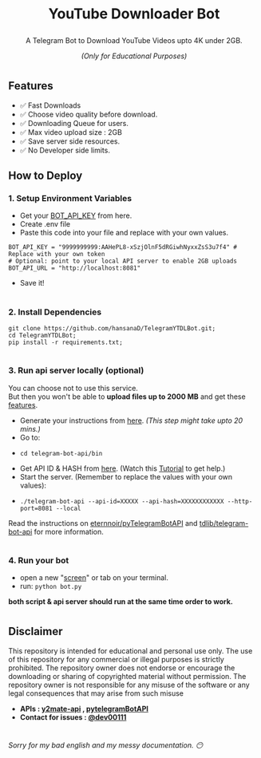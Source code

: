 # <p align="center">YouTube Downloader Bot</p>
<p align="center">A Telegram Bot to Download YouTube Videos upto 4K under 2GB.</p>
<p align="center"><i>(Only for Educational Purposes)</i></p>

#
## Features 
- ✅ Fast Downloads
- ✅ Choose video quality before download.
- ✅ Downloading Queue for users.
- ✅ Max video upload size : 2GB
- ✅ Save server side resources.
- ✅ No Developer side limits.

## How to Deploy
### 1. Setup Environment Variables
- Get your [BOT_API_KEY](https://core.telegram.org/bots/tutorial#obtain-your-bot-token) from here.
- Create .env file
- Paste this code into your file and replace with your own values.
```
BOT_API_KEY = "9999999999:AAHePL8-xSzjOlnF5dRGiwhNyxxZsS3u7f4" # Replace with your own token
# Optional: point to your local API server to enable 2GB uploads
BOT_API_URL = "http://localhost:8081"
```
- Save it!
  
#
### 2. Install Dependencies
```
git clone https://github.com/hansanaD/TelegramYTDLBot.git;
cd TelegramYTDLBot;
pip install -r requirements.txt;
```
#
### 3. Run api server locally (optional)
You can choose not to use this service.\
But then you won't be able  to **upload files up to 2000 MB** and get these [features](https://core.telegram.org/bots/api#using-a-local-bot-api-server).

- Generate your instructions from [here](https://tdlib.github.io/telegram-bot-api/build.html). _(This step might take upto 20 mins.)_
- Go to:
- ```
  cd telegram-bot-api/bin
  ```
- Get API ID & HASH from [here](https://core.telegram.org/api/obtaining_api_id). (Watch this [Tutorial](https://www.youtube.com/watch?v=8naENmP3rg4) to get help.)
- Start the server. (Remember to replace the values with your own values):
- ```
  ./telegram-bot-api --api-id=XXXXX --api-hash=XXXXXXXXXXXX --http-port=8081 --local
  ```

Read the instructions on [eternnoir/pyTelegramBotAPI](https://github.com/eternnoir/pyTelegramBotAPI/#using-local-bot-api-sever) and [tdlib/telegram-bot-api](https://github.com/tdlib/telegram-bot-api) for more information.
#
### 4. Run your bot
- open a new "[screen](https://www.geeksforgeeks.org/screen-command-in-linux-with-examples/)" or tab on your terminal.
- run: ```python bot.py```

**both script & api server should run at the same time order to work.**
#

## Disclaimer
This repository is intended for educational and personal use only. The use of this repository for any commercial or illegal purposes is strictly prohibited. The repository owner does not endorse or encourage the downloading or sharing of copyrighted material without permission. The repository owner is not responsible for any misuse of the software or any legal consequences that may arise from such misuse

- **APIs : [y2mate-api](https://github.com/Simatwa/y2mate-api/) , [pytelegramBotAPI](https://github.com/eternnoir/pyTelegramBotAPI/)**
- **Contact for issues : [@dev00111](https://t.me/dev00111)**
#
_Sorry for my bad english and my messy documentation. 😶_


